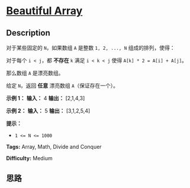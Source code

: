 # [Beautiful Array][title]

## Description

对于某些固定的 `N`，如果数组 `A` 是整数 `1, 2, ..., N` 组成的排列，使得：

对于每个 `i < j`，都 **不存在**  `k` 满足 `i < k < j` 使得 `A[k] * 2 = A[i] + A[j]`。

那么数组 `A` 是漂亮数组。



给定 `N`，返回 **任意** 漂亮数组 `A`（保证存在一个）。



**示例 1：**
            **输入：** 4    **输出：** [2,1,4,3]    

**示例 2：**
            **输入：** 5    **输出：** [3,1,2,5,4]



**提示：**

  * `1 <= N <= 1000`




**Tags:** Array, Math, Divide and Conquer

**Difficulty:** Medium

## 思路

[title]: https://leetcode-cn.com/problems/beautiful-array
